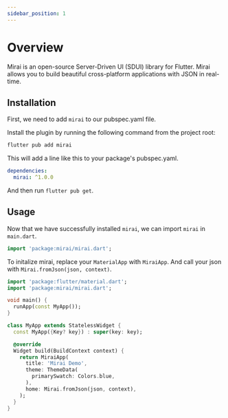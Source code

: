 ```yaml
---
sidebar_position: 1
---
```


# Overview

Mirai is an open-source Server-Driven UI (SDUI) library for Flutter. Mirai allows you to build beautiful cross-platform applications with JSON in real-time.

## Installation

First, we need to add `mirai` to our pubspec.yaml file.

Install the plugin by running the following command from the project root:

```bash
flutter pub add mirai
```

This will add a line like this to your package's pubspec.yaml.

```yaml
dependencies:
  mirai: ^1.0.0
```

And then run `flutter pub get`.

## Usage

Now that we have successfully installed `mirai`, we can import `mirai` in `main.dart`.  

```dart
import 'package:mirai/mirai.dart';
```

To initalize mirai, replace your `MaterialApp` with `MiraiApp`. And call your json with `Mirai.fromJson(json, context)`.

```dart
import 'package:flutter/material.dart';
import 'package:mirai/mirai.dart';

void main() {
  runApp(const MyApp());
}

class MyApp extends StatelessWidget {
  const MyApp({Key? key}) : super(key: key);

  @override
  Widget build(BuildContext context) {
    return MiraiApp(
      title: 'Mirai Demo',
      theme: ThemeData(
        primarySwatch: Colors.blue,
      ),
      home: Mirai.fromJson(json, context),
    );
  }
}

```
